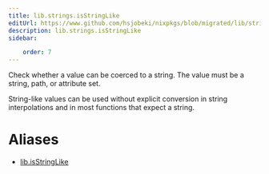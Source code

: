 ```yaml
---
title: lib.strings.isStringLike
editUrl: https://www.github.com/hsjobeki/nixpkgs/blob/migrated/lib/strings.nix#L1284C18
description: lib.strings.isStringLike
sidebar:

    order: 7
---
```


Check whether a value can be coerced to a string.
The value must be a string, path, or attribute set.

String-like values can be used without explicit conversion in
string interpolations and in most functions that expect a string.


# Aliases

- [lib.isStringLike](/nix-doc-comments/reference/lib/lib-isstringlike)


